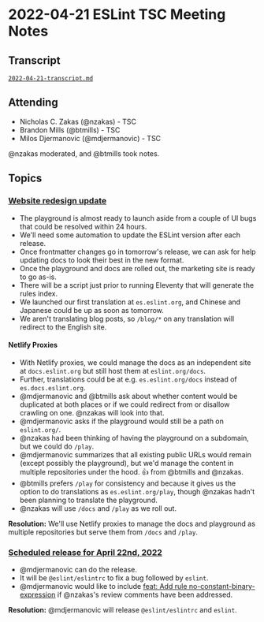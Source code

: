 # 2022-04-21 ESLint TSC Meeting Notes

## Transcript

[`2022-04-21-transcript.md`](2022-04-21-transcript.md)

## Attending

* Nicholas C. Zakas (@nzakas) - TSC
* Brandon Mills (@btmills) - TSC
* Milos Djermanovic (@mdjermanovic) - TSC

@nzakas moderated, and @btmills took notes.

## Topics

### [Website redesign update](https://new.eslint.org/)

* The playground is almost ready to launch aside from a couple of UI bugs that could be resolved within 24 hours.
* We'll need some automation to update the ESLint version after each release.
* Once frontmatter changes go in tomorrow's release, we can ask for help updating docs to look their best in the new format.
* Once the playground and docs are rolled out, the marketing site is ready to go as-is.
* There will be a script just prior to running Eleventy that will generate the rules index.
* We launched our first translation at `es.eslint.org`, and Chinese and Japanese could be up as soon as tomorrow.
* We aren't translating blog posts, so `/blog/*` on any translation will redirect to the English site.

#### Netlify Proxies

* With Netlify proxies, we could manage the docs as an independent site at `docs.eslint.org` but still host them at `eslint.org/docs`.
* Further, translations could be at e.g. `es.eslint.org/docs` instead of `es.docs.eslint.org`.
* @mdjermanovic and @btmills ask about whether content would be duplicated at both places or if we could redirect from or disallow crawling on one. @nzakas will look into that.
* @mdjermanovic asks if the playground would still be a path on `eslint.org/`.
* @nzakas had been thinking of having the playground on a subdomain, but we could do `/play`.
* @mdjermanovic summarizes that all existing public URLs would remain (except possibly the playground), but we'd manage the content in multiple repositories under the hood. :+1: from @btmills and @nzakas.
* @btmills prefers `/play` for consistency and because it gives us the option to do translations as `es.eslint.org/play`, though @nzakas hadn't been planning to translate the playground.
* @nzakas will use `/docs` and `/play` as we roll out.

**Resolution:** We'll use Netlify proxies to manage the docs and playground as multiple repositories but serve them from `/docs` and `/play`.

### [Scheduled release for April 22nd, 2022](https://github.com/eslint/eslint/issues/15777)

* @mdjermanovic can do the release.
* It will be `@eslint/eslintrc` to fix a bug followed by `eslint`.
* @mdjermanovic would like to include [feat: Add rule no-constant-binary-expression](https://github.com/eslint/eslint/pull/15296) if @nzakas's review comments have been addressed.

**Resolution:** @mdjermanovic will release `@eslint/eslintrc` and `eslint`.
